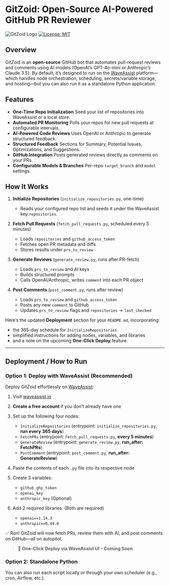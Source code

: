 # GitZoid: Open-Source AI-Powered GitHub PR Reviewer

![GitZoid Logo](https://img.shields.io/badge/GitZoid-AI%20Powered%20PR%20Reviews-blue)
[![License: MIT](https://img.shields.io/badge/License-MIT-yellow.svg)](https://opensource.org/licenses/MIT)


## Overview

GitZoid is an **open-source** GitHub bot that automates pull-request reviews and comments using AI models (OpenAI’s GPT-4o-mini or Anthropic’s Claude 3.5). By default, it’s designed to run on the [WaveAssist](https://waveassist.io) platform—which handles node orchestration, scheduling, secrets/variable storage, and hosting—but you can also run it as a standalone Python application.

## Features

* **One-Time Repo Initialization**
  Seed your list of repositories into WaveAssist or a local store.
* **Automated PR Monitoring**
  Polls your repos for new pull requests at configurable intervals.
* **AI-Powered Code Reviews**
  Uses OpenAI or Anthropic to generate structured feedback.
* **Structured Feedback**
  Sections for Summary, Potential Issues, Optimizations, and Suggestions.
* **GitHub Integration**
  Posts generated reviews directly as comments on your PRs.
* **Configurable Models & Branches**
  Per-repo `target_branch` and `model` settings.

## How It Works

1. **Initialize Repositories** (`initialize_repositories.py`, one-time)

   * Reads your configured repo list and seeds it under the WaveAssist key `repositories`.
2. **Fetch Pull Requests** (`fetch_pull_requests.py`, scheduled every 5 minutes)

   * Loads `repositories` and `github_access_token`
   * Fetches open PR metadata and diffs
   * Stores results under `prs_to_review`
3. **Generate Reviews** (`generate_review.py`, runs after PR-fetch)

   * Loads `prs_to_review` and AI keys
   * Builds structured prompts
   * Calls OpenAI/Anthropic, writes `comment` into each PR object
4. **Post Comments** (`post_comment.py`, runs after review)

   * Loads `prs_to_review` and `github_access_token`
   * Posts any new `comment` to GitHub
   * Updates `prs_to_review` flags and `repositories` → `last_checked`

Here’s the updated **Deployment** section for your `README.md`, incorporating:

* the 365-day schedule for `InitializeRepositories`
* simplified instructions for adding nodes, variables, and libraries
* and a note on the upcoming **One-Click Deploy** feature.

---

## Deployment / How to Run

### Option 1: Deploy with WaveAssist (Recommended)

Deploy GitZoid effortlessly on [WaveAssist](https://waveassist.io):

1. Visit [waveassist.io](https://waveassist.io)

2. **Create a free account** if you don’t already have one

3. Set up the following four nodes:

   * `InitializeRepositories` (entrypoint: `initialize_repositories.py`, **run every 365 days**)
   * `FetchPRs` (entrypoint: `fetch_pull_requests.py`, **every 5 minutes**)
   * `GenerateReview` (entrypoint: `generate_review.py`, **run\_after: FetchPRs**)
   * `PostComment` (entrypoint: `post_comment.py`, **run\_after: GenerateReview**)

4. Paste the contents of each `.py` file into its respective node

5. Create 3 variables:

   * `github_ghp_token`
   * `openai_key`
   * `anthropic_key` (Optional)

6. Add 2 required libraries: (Both are required)

   * `openai==1.14.3`
   * `anthropic==0.49.0`

✅ Run! GitZoid will now fetch PRs, review them with AI, and post comments on GitHub—all on autopilot.

> 🚀 **One-Click Deploy via WaveAssist UI – Coming Soon**

### Option 2: Standalone Python

You can also run each script locally or through your own scheduler (e.g., cron, Airflow, etc.).
